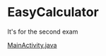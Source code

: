 # EasyCalculator
It's for the second exam

[MainActivity.java](https://github.com/LaZoark/EasyCalculator/blob/master/app/src/main/java/com/example/easycalculator_hand_on/MainActivity.java)  

